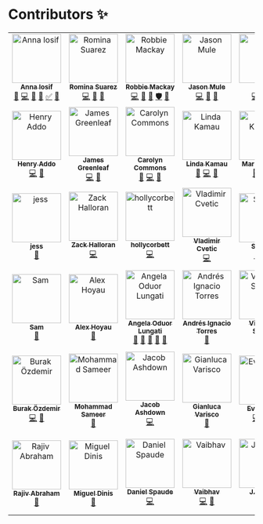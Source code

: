 # Contributors ✨


<!-- ALL-CONTRIBUTORS-LIST:START - Do not remove or modify this section -->
<!-- prettier-ignore -->
<table>
  <tr>
    <td align="center"><a href="https://github.com/Angamanga"><img src="https://avatars3.githubusercontent.com/u/8624777?v=4" width="100px;" alt="Anna Iosif"/><br /><sub><b>Anna Iosif</b></sub></a><br /><a href="https://github.com/ushahidi/platform/commits?author=Angamanga" title="Documentation">📖</a> <a href="https://github.com/ushahidi/platform/commits?author=Angamanga" title="Code">💻</a> <a href="https://github.com/ushahidi/platform/issues?q=author%3AAngamanga" title="Bug reports">🐛</a> <a href="#review-Angamanga" title="Reviewed Pull Requests">👀</a> <a href="#tutorial-Angamanga" title="Tutorials">✅</a> <a href="#ideas-Angamanga" title="Ideas, Planning, & Feedback">🤔</a></td>
    <td align="center"><a href="https://github.com/rowasc"><img src="https://avatars0.githubusercontent.com/u/2434401?v=4" width="100px;" alt="Romina Suarez"/><br /><sub><b>Romina Suarez</b></sub></a><br /><a href="https://github.com/ushahidi/platform/commits?author=rowasc" title="Code">💻</a> <a href="https://github.com/ushahidi/platform/commits?author=rowasc" title="Documentation">📖</a> <a href="#ideas-rowasc" title="Ideas, Planning, & Feedback">🤔</a></td>
    <td align="center"><a href="http://robbiemackay.com"><img src="https://avatars2.githubusercontent.com/u/7965?v=4" width="100px;" alt="Robbie Mackay"/><br /><sub><b>Robbie Mackay</b></sub></a><br /><a href="https://github.com/ushahidi/platform/commits?author=rjmackay" title="Code">💻</a> <a href="#review-rjmackay" title="Reviewed Pull Requests">👀</a> <a href="#ideas-rjmackay" title="Ideas, Planning, & Feedback">🤔</a> <a href="#security-rjmackay" title="Security">🛡️</a> <a href="https://github.com/ushahidi/platform/issues?q=author%3Arjmackay" title="Bug reports">🐛</a></td>
    <td align="center"><a href="https://github.com/jasonmule"><img src="https://avatars0.githubusercontent.com/u/150815?v=4" width="100px;" alt="Jason Mule"/><br /><sub><b>Jason Mule</b></sub></a><br /><a href="https://github.com/ushahidi/platform/commits?author=jasonmule" title="Code">💻</a> <a href="https://github.com/ushahidi/platform/issues?q=author%3Ajasonmule" title="Bug reports">🐛</a> <a href="#review-jasonmule" title="Reviewed Pull Requests">👀</a></td>
    <td align="center"><a href="https://github.com/willdoran"><img src="https://avatars3.githubusercontent.com/u/2694405?v=4" width="100px;" alt="will"/><br /><sub><b>will</b></sub></a><br /><a href="https://github.com/ushahidi/platform/commits?author=willdoran" title="Code">💻</a> <a href="#security-willdoran" title="Security">🛡️</a> <a href="#review-willdoran" title="Reviewed Pull Requests">👀</a></td>
    <td align="center"><a href="http://tuxpiper.com"><img src="https://avatars3.githubusercontent.com/u/467393?v=4" width="100px;" alt="David Losada"/><br /><sub><b>David Losada</b></sub></a><br /><a href="https://github.com/ushahidi/platform/commits?author=tuxpiper" title="Code">💻</a> <a href="#review-tuxpiper" title="Reviewed Pull Requests">👀</a> <a href="#ideas-tuxpiper" title="Ideas, Planning, & Feedback">🤔</a> <a href="#security-tuxpiper" title="Security">🛡️</a> <a href="https://github.com/ushahidi/platform/issues?q=author%3Atuxpiper" title="Bug reports">🐛</a></td>
    <td align="center"><a href="http://www.erioldoesdesign.com"><img src="https://avatars0.githubusercontent.com/u/11681324?v=4" width="100px;" alt="Eriol Fox"/><br /><sub><b>Eriol Fox</b></sub></a><br /><a href="#design-Erioldoesdesign" title="Design">🎨</a> <a href="https://github.com/ushahidi/platform/commits?author=Erioldoesdesign" title="Documentation">📖</a> <a href="#ideas-Erioldoesdesign" title="Ideas, Planning, & Feedback">🤔</a></td>
  </tr>
  <tr>
    <td align="center"><a href="http://www.addhen.org"><img src="https://avatars0.githubusercontent.com/u/73175?v=4" width="100px;" alt="Henry Addo"/><br /><sub><b>Henry Addo</b></sub></a><br /><a href="https://github.com/ushahidi/platform/commits?author=eyedol" title="Code">💻</a> <a href="#review-eyedol" title="Reviewed Pull Requests">👀</a></td>
    <td align="center"><a href="https://james.greenle.af"><img src="https://avatars0.githubusercontent.com/u/915878?v=4" width="100px;" alt="James Greenleaf"/><br /><sub><b>James Greenleaf</b></sub></a><br /><a href="https://github.com/ushahidi/platform/commits?author=aMoniker" title="Code">💻</a> <a href="#review-aMoniker" title="Reviewed Pull Requests">👀</a></td>
    <td align="center"><a href="https://github.com/crcommons"><img src="https://avatars0.githubusercontent.com/u/8941223?v=4" width="100px;" alt="Carolyn Commons"/><br /><sub><b>Carolyn Commons</b></sub></a><br /><a href="#review-crcommons" title="Reviewed Pull Requests">👀</a> <a href="https://github.com/ushahidi/platform/commits?author=crcommons" title="Code">💻</a> <a href="#ideas-crcommons" title="Ideas, Planning, & Feedback">🤔</a></td>
    <td align="center"><a href="http://www.codediva.co.ke"><img src="https://avatars3.githubusercontent.com/u/155218?v=4" width="100px;" alt="Linda Kamau"/><br /><sub><b>Linda Kamau</b></sub></a><br /><a href="#review-kamaulynder" title="Reviewed Pull Requests">👀</a> <a href="https://github.com/ushahidi/platform/commits?author=kamaulynder" title="Code">💻</a> <a href="#ideas-kamaulynder" title="Ideas, Planning, & Feedback">🤔</a></td>
    <td align="center"><a href="https://github.com/kinstelli"><img src="https://avatars0.githubusercontent.com/u/6600708?v=4" width="100px;" alt="Mark Kinsella"/><br /><sub><b>Mark Kinsella</b></sub></a><br /><a href="#review-kinstelli" title="Reviewed Pull Requests">👀</a> <a href="https://github.com/ushahidi/platform/commits?author=kinstelli" title="Code">💻</a> <a href="#ideas-kinstelli" title="Ideas, Planning, & Feedback">🤔</a></td>
    <td align="center"><a href="http://www.kobia.net"><img src="https://avatars3.githubusercontent.com/u/184092?v=4" width="100px;" alt="David Kobia"/><br /><sub><b>David Kobia</b></sub></a><br /><a href="#review-dkobia" title="Reviewed Pull Requests">👀</a> <a href="https://github.com/ushahidi/platform/commits?author=dkobia" title="Code">💻</a> <a href="#ideas-dkobia" title="Ideas, Planning, & Feedback">🤔</a></td>
    <td align="center"><a href="https://github.com/jrtricafort"><img src="https://avatars1.githubusercontent.com/u/37776843?v=4" width="100px;" alt="Juan Ricafort"/><br /><sub><b>Juan Ricafort</b></sub></a><br /><a href="#ideas-jrtricafort" title="Ideas, Planning, & Feedback">🤔</a> <a href="https://github.com/ushahidi/platform/issues?q=author%3Ajrtricafort" title="Bug reports">🐛</a> <a href="#business-jrtricafort" title="Business development">💼</a></td>
  </tr>
  <tr>
    <td align="center"><a href="http://jessachandler.com"><img src="https://avatars3.githubusercontent.com/u/7316730?v=4" width="100px;" alt="jess"/><br /><sub><b>jess</b></sub></a><br /><a href="https://github.com/ushahidi/platform/commits?author=monkeywithacupcake" title="Documentation">📖</a></td>
    <td align="center"><a href="https://github.com/zhalloran"><img src="https://avatars0.githubusercontent.com/u/446225?v=4" width="100px;" alt="Zack Halloran"/><br /><sub><b>Zack Halloran</b></sub></a><br /><a href="https://github.com/ushahidi/platform/commits?author=zhalloran" title="Code">💻</a></td>
    <td align="center"><a href="https://github.com/hollycorbett"><img src="https://avatars2.githubusercontent.com/u/849131?v=4" width="100px;" alt="hollycorbett"/><br /><sub><b>hollycorbett</b></sub></a><br /><a href="https://github.com/ushahidi/platform/commits?author=hollycorbett" title="Code">💻</a></td>
    <td align="center"><a href="http://ferdinand.rs"><img src="https://avatars1.githubusercontent.com/u/644800?v=4" width="100px;" alt="Vladimir Cvetic"/><br /><sub><b>Vladimir Cvetic</b></sub></a><br /><a href="https://github.com/ushahidi/platform/commits?author=cvele" title="Code">💻</a></td>
    <td align="center"><a href="https://github.com/StaicyG"><img src="https://avatars0.githubusercontent.com/u/25605883?v=4" width="100px;" alt="StaicyG"/><br /><sub><b>StaicyG</b></sub></a><br /><a href="#ideas-StaicyG" title="Ideas, Planning, & Feedback">🤔</a> <a href="https://github.com/ushahidi/platform/commits?author=StaicyG" title="Documentation">📖</a> <a href="#question-StaicyG" title="Answering Questions">💬</a></td>
    <td align="center"><a href="https://github.com/ymohii"><img src="https://avatars0.githubusercontent.com/u/6831661?v=4" width="100px;" alt="Yassin Mohii"/><br /><sub><b>Yassin Mohii</b></sub></a><br /><a href="https://github.com/ushahidi/platform/commits?author=ymohii" title="Code">💻</a> <a href="#review-ymohii" title="Reviewed Pull Requests">👀</a></td>
    <td align="center"><a href="https://www.shadowhand.com/"><img src="https://avatars3.githubusercontent.com/u/38203?v=4" width="100px;" alt="Woody Gilk"/><br /><sub><b>Woody Gilk</b></sub></a><br /><a href="https://github.com/ushahidi/platform/commits?author=shadowhand" title="Code">💻</a> <a href="#review-shadowhand" title="Reviewed Pull Requests">👀</a></td>
  </tr>
  <tr>
    <td align="center"><a href="https://github.com/samtheson"><img src="https://avatars0.githubusercontent.com/u/958800?v=4" width="100px;" alt="Sam"/><br /><sub><b>Sam</b></sub></a><br /><a href="https://github.com/ushahidi/platform/commits?author=samtheson" title="Documentation">📖</a></td>
    <td align="center"><a href="https://lexoyo.me"><img src="https://avatars0.githubusercontent.com/u/715377?v=4" width="100px;" alt="Alex Hoyau"/><br /><sub><b>Alex Hoyau</b></sub></a><br /><a href="https://github.com/ushahidi/platform/commits?author=lexoyo" title="Documentation">📖</a></td>
    <td align="center"><a href="https://github.com/aoduor"><img src="https://avatars1.githubusercontent.com/u/721918?v=4" width="100px;" alt="Angela Oduor Lungati"/><br /><sub><b>Angela Oduor Lungati</b></sub></a><br /><a href="https://github.com/ushahidi/platform/commits?author=aoduor" title="Documentation">📖</a> <a href="#ideas-aoduor" title="Ideas, Planning, & Feedback">🤔</a> <a href="https://github.com/ushahidi/platform/issues?q=author%3Aaoduor" title="Bug reports">🐛</a> <a href="#question-aoduor" title="Answering Questions">💬</a> <a href="#business-aoduor" title="Business development">💼</a></td>
    <td align="center"><a href="http://aitorres.com.ve"><img src="https://avatars3.githubusercontent.com/u/26191851?v=4" width="100px;" alt="Andrés Ignacio Torres"/><br /><sub><b>Andrés Ignacio Torres</b></sub></a><br /><a href="https://github.com/ushahidi/platform/commits?author=aitorres" title="Documentation">📖</a></td>
    <td align="center"><a href="https://github.com/virgilio"><img src="https://avatars0.githubusercontent.com/u/276746?v=4" width="100px;" alt="Virgílio N Santos"/><br /><sub><b>Virgílio N Santos</b></sub></a><br /><a href="https://github.com/ushahidi/platform/commits?author=virgilio" title="Documentation">📖</a></td>
    <td align="center"><a href="https://davidmallard.id.au/"><img src="https://avatars3.githubusercontent.com/u/3615012?v=4" width="100px;" alt="David Mallard"/><br /><sub><b>David Mallard</b></sub></a><br /><a href="https://github.com/ushahidi/platform/commits?author=tobiasziegler" title="Code">💻</a></td>
    <td align="center"><a href="https://ryanchristo.com/"><img src="https://avatars3.githubusercontent.com/u/12519942?v=4" width="100px;" alt="Ryan Christoffersen"/><br /><sub><b>Ryan Christoffersen</b></sub></a><br /><a href="https://github.com/ushahidi/platform/commits?author=ryanchristo" title="Code">💻</a></td>
  </tr>
  <tr>
    <td align="center"><a href="https://ozdemirburak.com"><img src="https://avatars3.githubusercontent.com/u/5355510?v=4" width="100px;" alt="Burak Özdemir"/><br /><sub><b>Burak Özdemir</b></sub></a><br /><a href="https://github.com/ushahidi/platform/commits?author=ozdemirburak" title="Code">💻</a> <a href="https://github.com/ushahidi/platform/issues?q=author%3Aozdemirburak" title="Bug reports">🐛</a></td>
    <td align="center"><a href="http://m-sameer.github.io"><img src="https://avatars1.githubusercontent.com/u/28915865?v=4" width="100px;" alt="Mohammad Sameer"/><br /><sub><b>Mohammad Sameer</b></sub></a><br /><a href="https://github.com/ushahidi/platform/commits?author=m-sameer" title="Documentation">📖</a></td>
    <td align="center"><a href="http://www.coherent.technology"><img src="https://avatars3.githubusercontent.com/u/677893?v=4" width="100px;" alt="Jacob Ashdown"/><br /><sub><b>Jacob Ashdown</b></sub></a><br /><a href="https://github.com/ushahidi/platform/commits?author=jcbashdown" title="Code">💻</a></td>
    <td align="center"><a href="https://github.com/gvarisco"><img src="https://avatars3.githubusercontent.com/u/945486?v=4" width="100px;" alt="Gianluca Varisco"/><br /><sub><b>Gianluca Varisco</b></sub></a><br /><a href="https://github.com/ushahidi/platform/commits?author=gvarisco" title="Documentation">📖</a></td>
    <td align="center"><a href="https://keybase.io/evansims"><img src="https://avatars2.githubusercontent.com/u/3093?v=4" width="100px;" alt="Evan Sims"/><br /><sub><b>Evan Sims</b></sub></a><br /><a href="https://github.com/ushahidi/platform/commits?author=evansims" title="Code">💻</a> <a href="https://github.com/ushahidi/platform/issues?q=author%3Aevansims" title="Bug reports">🐛</a> <a href="#review-evansims" title="Reviewed Pull Requests">👀</a></td>
    <td align="center"><a href="https://github.com/caharding"><img src="https://avatars0.githubusercontent.com/u/1618793?v=4" width="100px;" alt="Charlie"/><br /><sub><b>Charlie</b></sub></a><br /><a href="https://github.com/ushahidi/platform/commits?author=caharding" title="Documentation">📖</a> <a href="#ideas-caharding" title="Ideas, Planning, & Feedback">🤔</a> <a href="#business-caharding" title="Business development">💼</a></td>
    <td align="center"><a href="https://bryliechristopheroxley.info"><img src="https://avatars1.githubusercontent.com/u/17307?v=4" width="100px;" alt="Brylie Christopher Oxley"/><br /><sub><b>Brylie Christopher Oxley</b></sub></a><br /><a href="https://github.com/ushahidi/platform/commits?author=brylie" title="Documentation">📖</a></td>
  </tr>
  <tr>
    <td align="center"><a href="https://github.com/RAbraham"><img src="https://avatars3.githubusercontent.com/u/214189?v=4" width="100px;" alt="Rajiv Abraham"/><br /><sub><b>Rajiv Abraham</b></sub></a><br /><a href="https://github.com/ushahidi/platform/commits?author=RAbraham" title="Documentation">📖</a></td>
    <td align="center"><a href="https://github.com/MigDinny"><img src="https://avatars0.githubusercontent.com/u/6632800?v=4" width="100px;" alt="Miguel Dinis"/><br /><sub><b>Miguel Dinis</b></sub></a><br /><a href="https://github.com/ushahidi/platform/commits?author=MigDinny" title="Documentation">📖</a></td>
    <td align="center"><a href="https://github.com/spaudanjo"><img src="https://avatars1.githubusercontent.com/u/249210?v=4" width="100px;" alt="Daniel Spaude"/><br /><sub><b>Daniel Spaude</b></sub></a><br /><a href="https://github.com/ushahidi/platform/commits?author=spaudanjo" title="Code">💻</a></td>
    <td align="center"><a href="http://recombine.net"><img src="https://avatars0.githubusercontent.com/u/863674?v=4" width="100px;" alt="Vaibhav"/><br /><sub><b>Vaibhav</b></sub></a><br /><a href="https://github.com/ushahidi/platform/commits?author=vbhv" title="Code">💻</a> <a href="#design-vbhv" title="Design">🎨</a></td>
    <td align="center"><a href="http://www.jessicaweber.io"><img src="https://avatars0.githubusercontent.com/u/28212184?v=4" width="100px;" alt="J. Weber"/><br /><sub><b>J. Weber</b></sub></a><br /><a href="https://github.com/ushahidi/platform/commits?author=jessicaweberdev" title="Code">💻</a></td>
    <td align="center"><a href="http://brandonrosage.com"><img src="https://avatars3.githubusercontent.com/u/1136279?v=4" width="100px;" alt="Brandon Rosage"/><br /><sub><b>Brandon Rosage</b></sub></a><br /><a href="#design-brandonrosage" title="Design">🎨</a> <a href="https://github.com/ushahidi/platform/issues?q=author%3Abrandonrosage" title="Bug reports">🐛</a> <a href="https://github.com/ushahidi/platform/commits?author=brandonrosage" title="Code">💻</a></td>
    <td align="center"><a href="https://github.com/wanjar"><img src="https://avatars0.githubusercontent.com/u/8712110?v=4" width="100px;" alt="wanjar"/><br /><sub><b>wanjar</b></sub></a><br /><a href="https://github.com/ushahidi/platform/commits?author=wanjar" title="Code">💻</a></td>
  </tr>
</table>

<!-- ALL-CONTRIBUTORS-LIST:END -->

